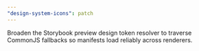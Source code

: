 ```yaml
---
"design-system-icons": patch
---
```


Broaden the Storybook preview design token resolver to traverse CommonJS fallbacks so manifests load reliably across renderers.
